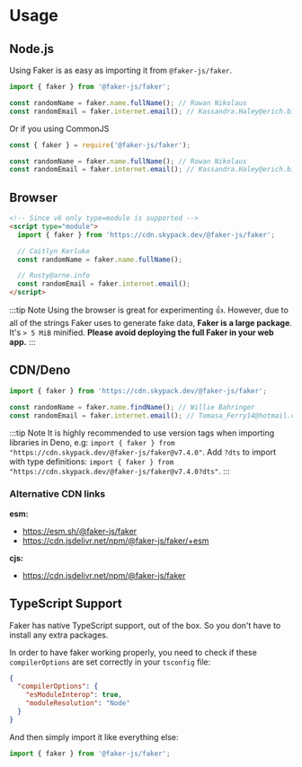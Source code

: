 # Usage

## Node.js

Using Faker is as easy as importing it from `@faker-js/faker`.

```js
import { faker } from '@faker-js/faker';

const randomName = faker.name.fullName(); // Rowan Nikolaus
const randomEmail = faker.internet.email(); // Kassandra.Haley@erich.biz
```

Or if you using CommonJS

```js
const { faker } = require('@faker-js/faker');

const randomName = faker.name.fullName(); // Rowan Nikolaus
const randomEmail = faker.internet.email(); // Kassandra.Haley@erich.biz
```

## Browser

```html
<!-- Since v6 only type=module is supported -->
<script type="module">
  import { faker } from 'https://cdn.skypack.dev/@faker-js/faker';

  // Caitlyn Kerluke
  const randomName = faker.name.fullName();

  // Rusty@arne.info
  const randomEmail = faker.internet.email();
</script>
```

:::tip Note
Using the browser is great for experimenting 👍. However, due to all of the strings Faker uses to generate fake data, **Faker is a large package**. It's `> 5 MiB` minified. **Please avoid deploying the full Faker in your web app.**
:::

## CDN/Deno

```js
import { faker } from 'https://cdn.skypack.dev/@faker-js/faker';

const randomName = faker.name.findName(); // Willie Bahringer
const randomEmail = faker.internet.email(); // Tomasa_Ferry14@hotmail.com
```

:::tip Note
It is highly recommended to use version tags when importing libraries in Deno, e.g: `import { faker } from "https://cdn.skypack.dev/@faker-js/faker@v7.4.0"`. Add `?dts` to import with type definitions: `import { faker } from "https://cdn.skypack.dev/@faker-js/faker@v7.4.0?dts"`.
:::

### Alternative CDN links

**esm:**

- https://esm.sh/@faker-js/faker
- https://cdn.jsdelivr.net/npm/@faker-js/faker/+esm

**cjs:**

- https://cdn.jsdelivr.net/npm/@faker-js/faker

## TypeScript Support

Faker has native TypeScript support, out of the box. So you don't have to install any extra packages.

In order to have faker working properly, you need to check if these `compilerOptions` are set correctly in your `tsconfig` file:

```json
{
  "compilerOptions": {
    "esModuleInterop": true,
    "moduleResolution": "Node"
  }
}
```

And then simply import it like everything else:

```ts
import { faker } from '@faker-js/faker';
```
